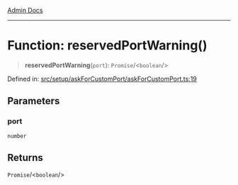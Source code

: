 [Admin Docs](/)

***

# Function: reservedPortWarning()

> **reservedPortWarning**(`port`): `Promise`/<`boolean`/>

Defined in: [src/setup/askForCustomPort/askForCustomPort.ts:19](https://github.com/PalisadoesFoundation/talawa-admin/blob/main/src/setup/askForCustomPort/askForCustomPort.ts#L19)

## Parameters

### port

`number`

## Returns

`Promise`/<`boolean`/>
